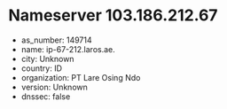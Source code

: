 # Nameserver 103.186.212.67

* as_number: 149714
* name: ip-67-212.laros.ae.
* city: Unknown
* country: ID
* organization: PT Lare Osing Ndo
* version: Unknown
* dnssec: false
